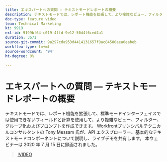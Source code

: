 ```yaml
---
title: エキスパートへの質問 — テキストモードレポートの概要
description: テキストモードでは、レポート機能を拡張して、より複雑なビュー、フィルター、グループ化、プロンプトを作成できます。 本ウェビナーは 2020 年 7 月 15 日に録画されました。
doc-type: feature video
team: Technical Marketing
kt: 9919
exl-id: 9199bf64-c019-4ffd-9e12-50d4f6ced4a1
duration: 3671
source-git-commit: 9a297cda953d4414131657f9ac84580aea0eabeb
workflow-type: tm+mt
source-wordcount: '94'
ht-degree: 0%

---
```


# エキスパートへの質問 — テキストモードレポートの概要

テキストモードでは、レポート機能を拡張して、標準モードインターフェイスでは使用できないフィールドと計算を使用して、より複雑なビュー、フィルター、グループ化およびプロンプトを作成できます。 Workfrontプリンシパルテクニカルコンサルタントの Tony Messam 氏が、API エクスプローラー、基本的なテキストモードコンポーネントについて説明し、ライブデモを共有します。 本ウェビナーは 2020 年 7 月 15 日に録画されました。

>[!VIDEO](https://video.tv.adobe.com/v/341125/?quality=12)
